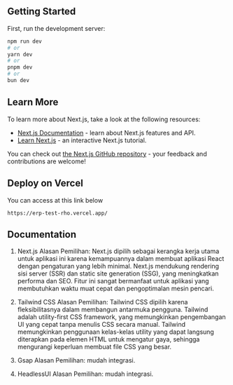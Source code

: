 ## Getting Started

First, run the development server:

```bash
npm run dev
# or
yarn dev
# or
pnpm dev
# or
bun dev
```
## Learn More

To learn more about Next.js, take a look at the following resources:

- [Next.js Documentation](https://nextjs.org/docs) - learn about Next.js features and API.
- [Learn Next.js](https://nextjs.org/learn) - an interactive Next.js tutorial.

You can check out [the Next.js GitHub repository](https://github.com/vercel/next.js/) - your feedback and contributions are welcome!

## Deploy on Vercel

You can access at this link below

`https://erp-test-rho.vercel.app/`


## Documentation

1. Next.js
Alasan Pemilihan: Next.js dipilih sebagai kerangka kerja utama untuk aplikasi ini karena kemampuannya dalam membuat aplikasi React dengan pengaturan yang lebih minimal. Next.js mendukung rendering sisi server (SSR) dan static site generation (SSG), yang meningkatkan performa dan SEO. Fitur ini sangat bermanfaat untuk aplikasi yang membutuhkan waktu muat cepat dan pengoptimalan mesin pencari.

2. Tailwind CSS
Alasan Pemilihan: Tailwind CSS dipilih karena fleksibilitasnya dalam membangun antarmuka pengguna. Tailwind adalah utility-first CSS framework, yang memungkinkan pengembangan UI yang cepat tanpa menulis CSS secara manual. Tailwind memungkinkan penggunaan kelas-kelas utility yang dapat langsung diterapkan pada elemen HTML untuk mengatur gaya, sehingga mengurangi keperluan membuat file CSS yang besar.

3. Gsap
Alasan Pemilihan: mudah integrasi.

4. HeadlessUI
Alasan Pemilihan: mudah integrasi.